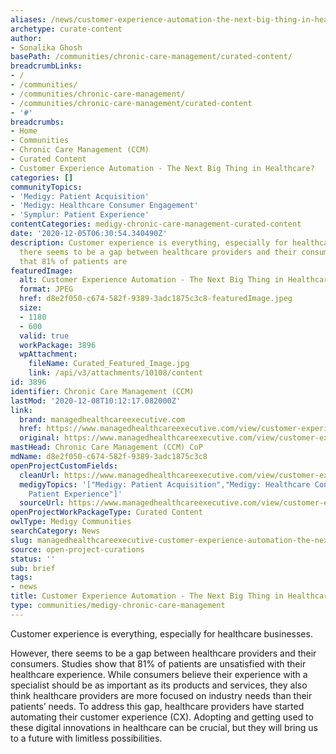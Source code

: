```yaml
---
aliases: /news/customer-experience-automation-the-next-big-thing-in-healthcare
archetype: curate-content
author:
- Sonalika Ghosh
basePath: /communities/chronic-care-management/curated-content/
breadcrumbLinks:
- /
- /communities/
- /communities/chronic-care-management/
- /communities/chronic-care-management/curated-content
- '#'
breadcrumbs:
- Home
- Communities
- Chronic Care Management (CCM)
- Curated Content
- Customer Experience Automation - The Next Big Thing in Healthcare?
categories: []
communityTopics:
- 'Medigy: Patient Acquisition'
- 'Medigy: Healthcare Consumer Engagement'
- 'Symplur: Patient Experience'
contentCategories: medigy-chronic-care-management-curated-content
date: '2020-12-05T06:30:54.340490Z'
description: Customer experience is everything, especially for healthcare businesses.However,
  there seems to be a gap between healthcare providers and their consumers. Studies show
  that 81% of patients are
featuredImage:
  alt: Customer Experience Automation - The Next Big Thing in Healthcare?
  format: JPEG
  href: d8e2f050-c674-582f-9389-3adc1875c3c8-featuredImage.jpeg
  size:
  - 1180
  - 600
  valid: true
  workPackage: 3896
  wpAttachment:
    fileName: Curated_Featured_Image.jpg
    link: /api/v3/attachments/10108/content
id: 3896
identifier: Chronic Care Management (CCM)
lastMod: '2020-12-08T10:12:17.082000Z'
link:
  brand: managedhealthcareexecutive.com
  href: https://www.managedhealthcareexecutive.com/view/customer-experience-automation---the-next-big-thing-in-healthcare-
  original: https://www.managedhealthcareexecutive.com/view/customer-experience-automation---the-next-big-thing-in-healthcare-
mastHead: Chronic Care Management (CCM) CoP
mdName: d8e2f050-c674-582f-9389-3adc1875c3c8
openProjectCustomFields:
  cleanUrl: https://www.managedhealthcareexecutive.com/view/customer-experience-automation---the-next-big-thing-in-healthcare-
  medigyTopics: '["Medigy: Patient Acquisition","Medigy: Healthcare Consumer Engagement","Symplur:
    Patient Experience"]'
  sourceUrl: https://www.managedhealthcareexecutive.com/view/customer-experience-automation---the-next-big-thing-in-healthcare-
openProjectWorkPackageType: Curated Content
owlType: Medigy Communities
searchCategory: News
slug: managedhealthcareexecutive-customer-experience-automation-the-next-big-thing-in-healthcare
source: open-project-curations
status: ''
sub: brief
tags:
- news
title: Customer Experience Automation - The Next Big Thing in Healthcare?
type: communities/medigy-chronic-care-management
---
```


<p>Customer experience is everything, especially for healthcare businesses.</p><p>However, there seems to be a gap between healthcare providers and their consumers.&nbsp;Studies&nbsp;show that 81% of patients are unsatisfied with their healthcare experience. While consumers believe their experience with a specialist should be as important as its products and services, they also think healthcare providers are&nbsp;more focused on industry needs&nbsp;than their patients’ needs. To address this&nbsp;gap, healthcare providers have started automating their customer experience (CX). Adopting and getting used to these digital innovations in healthcare can be crucial, but they will bring us to a future with limitless possibilities.</p>
